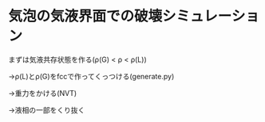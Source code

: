 # 気泡の気液界面での破壊シミュレーション

まずは気液共存状態を作る(ρ(G) < ρ < ρ(L))

→ρ(L)とρ(G)をfccで作ってくっつける(generate.py)

→重力をかける(NVT) 

→液相の一部をくり抜く
